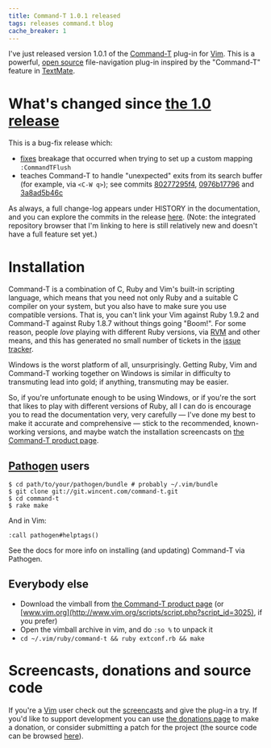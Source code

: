 ```yaml
---
title: Command-T 1.0.1 released
tags: releases command.t blog
cache_breaker: 1
---
```


I've just released version 1.0.1 of the [Command-T](/wiki/Command-T) plug-in for [Vim](/wiki/Vim). This is a powerful, [open source](/wiki/open_source) file-navigation plug-in inspired by the "Command-T" feature in [TextMate](/wiki/TextMate).

# What's changed since [the 1.0 release](/blog/command-t-1.0-released)

This is a bug-fix release which:

-   [fixes](/repos/command-t/commits/dfc4e191604) breakage that occurred when trying to set up a custom mapping `:CommandTFlush`
-   teaches Command-T to handle "unexpected" exits from its search buffer (for example, via `<C-W q>`); see commits [80277295f4](/repos/command-t/commits/80277295f4), [0976b17796](/repos/command-t/commits/0976b17796) and [3a8ad5b46c](/repos/command-t/commits/3a8ad5b46c)

As always, a full change-log appears under HISTORY in the documentation, and you can explore the commits in the release [here](/repos/command-t/tags/1.0.1). (Note: the integrated repository browser that I'm linking to here is still relatively new and doesn't have a full feature set yet.)

# Installation

Command-T is a combination of C, Ruby and Vim's built-in scripting language, which means that you need not only Ruby and a suitable C compiler on your system, but you also have to make sure you use compatible versions. That is, you can't link your Vim against Ruby 1.9.2 and Command-T against Ruby 1.8.7 without things going "Boom!". For some reason, people _love_ playing with different Ruby versions, via [RVM](/wiki/RVM) and other means, and this has generated no small number of tickets in the [issue tracker](/wiki/issue_tracker).

Windows is the worst platform of all, unsurprisingly. Getting Ruby, Vim and Command-T working together on Windows is similar in difficulty to transmuting lead into gold; if anything, transmuting may be easier.

So, if you're unfortunate enough to be using Windows, or if you're the sort that likes to play with different versions of Ruby, all I can do is encourage you to read the documentation very, very carefully — I've done my best to make it accurate and comprehensive — stick to the recommended, known-working versions, and maybe watch the installation screencasts on [the Command-T product page](/products/command-t).

## [Pathogen](/wiki/Pathogen) users

```shell
$ cd path/to/your/pathogen/bundle # probably ~/.vim/bundle
$ git clone git://git.wincent.com/command-t.git
$ cd command-t
$ rake make
```

And in Vim:

    :call pathogen#helptags()

See the docs for more info on installing (and updating) Command-T via Pathogen.

## Everybody else

-   Download the vimball from [the Command-T product page](/products/command-t) (or [www.vim.org](http://www.vim.org/scripts/script.php?script_id=3025), if you prefer)
-   Open the vimball archive in vim, and do `:so %` to unpack it
-   `cd ~/.vim/ruby/command-t && ruby extconf.rb && make`

# Screencasts, donations and source code

If you're a [Vim](/wiki/Vim) user check out the [screencasts](/products/command-t) and give the plug-in a try. If you'd like to support development you can use [the donations page](/products/command-t/donations) to make a donation, or consider submitting a patch for the project (the source code can be browsed [here](/repos/command-t)).
